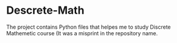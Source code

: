# Descrete-Math
The project contains Python files that helpes me to study Discrete Mathemetic course (It was a misprint in the repository name.
